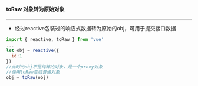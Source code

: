 #### toRaw 对象转为原始对象

---

* 经过reactive包装过的响应式数据转为原始的obj，可用于提交接口数据

```js
import { reactive, toRaw } from 'vue'
...
let obj = reactive({
  id:1
}) 
//此时的obj不是纯粹的对象，是一个proxy对象
//使用toRaw变成普通对象
obj = toRaw(obj)
```
